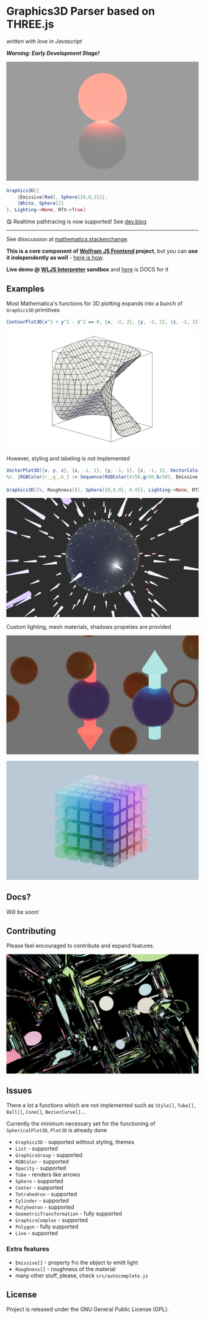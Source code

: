 # Graphics3D Parser based on THREE.js
*written with love in Javascript*

***Warning: Early Development Stage!***

![](imgs/screenshot(17).png)

```mathematica
Graphics3D[{
    {Emissive[Red], Sphere[{0,0,2}]}, 
    {White, Sphere[]}
}, Lighting->None, RTX->True]
```

😋 Realtime pathtracing is now supported! See [dev.blog](https://jerryi.github.io/wljs-docs/blog/intro-transform-3d)

---

See disscussion at [mathematica.stackexchange](https://mathematica.stackexchange.com/a/215025/53728).

__This is a core component of [Wolfram JS Frontend](https://github.com/JerryI/wolfram-js-frontend) project__,
but you can __use it independently as well__ - [here is how](https://jerryi.github.io/wljs-docs/docs/interpreter/intro).

__Live demo @ [WLJS Interpreter](https://jerryi.github.io/wljs-interpreter/?example=boat.txt) sandbox__ and [here](https://jerryi.github.io/wljs-docs/docs/interpreter/intro) is DOCS for it

## Examples
Most Mathematica's functions for 3D plotting expands into a bunch of `Graphics3D` primitives

```mathematica
ContourPlot3D[x^3 + y^2 - z^2 == 0, {x, -2, 2}, {y, -2, 2}, {z, -2, 2}]
```

![](imgs/screenshot(20).png)

However, styling and labeling is not implemented

```mathematica
VectorPlot3D[{x, y, z}, {x, -1, 1}, {y, -1, 1}, {z, -1, 1}, VectorColorFunction -> Function[{x, y, z, vx, vy, vz, n}, ColorData["ThermometerColors"][x]]][[1]];
%/. {RGBColor[r_,g_,b_] :> Sequence[RGBColor[r/50,g/50,b/50], Emissive[RGBColor[r,g,b], 5]],};

Graphics3D[{%, Roughness[0], Sphere[{0,0,0}, 0.9]}, Lighting->None, RTX->True]
```

![](imgs/screenshot(19).png)

Custom lighting, mesh materials, shadows propeties are provided

![](imgs/screenshot(5).png)

![](imgs/screenshot(8).png)

## Docs?
Will be soon!

## Contributing

Please feel encouraged to contribute and expand features.

![](imgs/screenshot(16).png)

Issues
------
There a lot a functions which are not implemented such as ``Style[]``, ``Tube[]``, ``Ball[]``, ``Cone[]``, ``BezierCurve[]``...

Currently the minimum necessary set for the functioning of ``SphericalPlot3D``, ``Plot3D`` is already done
- ``Graphics3D`` - supported without styling, themes
- ``List`` - supported
- ``GraphicsGroup`` - supported
- ``RGBColor`` - supported
- ``Opacity`` - supported
- ``Tube`` - renders like arrows
- ``Sphere`` - supported
- ``Center`` - supported
- ``Tetrahedron`` - supported
- ``Cylinder`` - supported
- ``Polyhedron`` - supported
- ``GeometricTransformation`` - fully supported
- ``GraphicsComplex`` - supported
- ``Polygon`` - fully supported
- ``Line`` - supported

### Extra features
- ``Emissive[]`` - property fro the object to emitt light
- ``Roughness[]`` - roughness of the material
- many other stuff, please, check `src/autocomplete.js`

## License

Project is released under the GNU General Public License (GPL).
